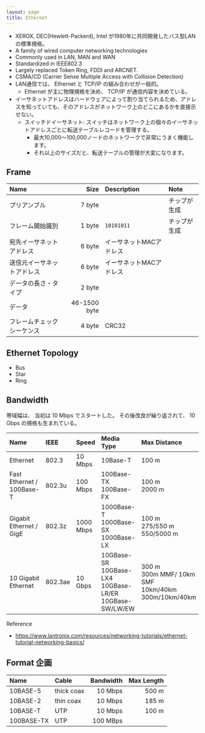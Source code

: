 ```yaml
---
layout: page
title: Ethernet
---
```


* XEROX, DEC(Hewlett-Packerd), Intel が1980年に共同開発したバス型LANの標準規格。
* A family of wired computer networking technologies
* Commonly used in LAN, MAN and WAN
* Standardized in IEEE802.3
* Largely replaced Token Ring, FDDI and ARCNET.
* CSMA/CD (Carrier Sense Multiple Access with Collision Detection)
* LAN通信では、 Ethernet と TCP/IP の組み合わせが一般的。
    * Ethernet が主に物理規格を決め、 TCP/IP が通信内容を決めている。
* イーサネットアドレスはハードウェアによって割り当てられるため、アドレスを知っていても、そのアドレスがネットワーク上のどこにあるかを直接示せない。
    * スイッチドイーサネット: スイッチはネットワーク上の個々のイーサネットアドレスごとに転送テーブルレコードを管理する。
        * 最大10,000〜100,000ノードのネットワークで非常にうまく機能します。
        * それ以上のサイズだと、転送テーブルの管理が大変になります。

## Frame

| Name | Size | Description | Note |
|:--|--:|:--|:--|
| プリアンブル | 7 byte | | チップが生成 |
| フレーム開始識別 | 1 byte | `10101011` | チップが生成 |
| 宛先イーサネットアドレス | 6 byte | イーサネットMACアドレス | |
| 送信元イーサネットアドレス | 6 byte | イーサネットMACアドレス | |
| データの長さ・タイプ | 2 byte | | |
| データ | 46-1500 byte | | |
| フレームチェックシーケンス | 4 byte | CRC32 | |

## Ethernet Topology

* Bus
* Star
* Ring

## Bandwidth

帯域幅は、 当初は 10 Mbps でスタートした。
その後改良が繰り返されて、 10 Gbps の規格も生まれている。

| Name | IEEE | Speed | Media Type | Max Distance |
|:--|:--|:--|:--|:--|
| Ethernet | 802.3 | 10 Mbps | 10Base-T | 100 m |
| Fast Ethernet / 100Base-T | 802.3u | 100 Mbps | 100Base-TX <br>100Base-FX	| 100 m <br>2000 m |
| Gigabit Ethernet / GigE | 802.3z | 1000 Mbps | 1000Base-T<br>1000Base-SX<br>1000Base-LX | 100 m<br>275/550 m<br>550/5000 m |
| 10 Gigabit Ethernet | 802.3ae | 10 Gbps | 10GBase-SR<br>10GBase-LX4<br>10GBase-LR/ER<br>10GBase-SW/LW/EW | 300 m<br>300m MMF/ 10km SMF<br>10km/40km<br>300m/10km/40km |

Reference

* https://www.lantronix.com/resources/networking-tutorials/ethernet-tutorial-networking-basics/

## Format 企画

| Name | Cable | Bandwidth | Max Length |
|:--|:--|--:|--:|
| 10BASE-5 | thick coax | 10 Mbps | 500 m |
| 10BASE-2 | thin coax | 10 Mbps | 185 m |
| 10BASE-T | UTP | 10 Mbps | 100 m |
| 100BASE-TX | UTP | 100 MBps | |
